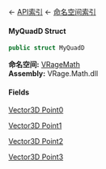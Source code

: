 ← [API索引](Api-Index) ← [命名空间索引](Namespace-Index)

#### MyQuadD Struct

```csharp
public struct MyQuadD
```

**命名空间:** [VRageMath](VRageMath)  
**Assembly:** VRage.Math.dll

#### Fields

[Vector3D Point0](VRageMath.MyQuadD.Point0)

> 

[Vector3D Point1](VRageMath.MyQuadD.Point1)

> 

[Vector3D Point2](VRageMath.MyQuadD.Point2)

> 

[Vector3D Point3](VRageMath.MyQuadD.Point3)

> 

